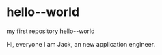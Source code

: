 # hello--world
my first repository hello--world

Hi, everyone
I am Jack, an new application engineer.
